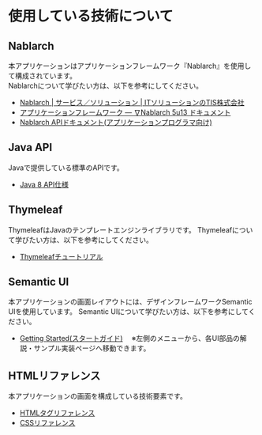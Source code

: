# 使用している技術について

## Nablarch
本アプリケーションはアプリケーションフレームワーク『Nablarch』を使用して構成されています。<br>
Nablarchについて学びたい方は、以下を参考にしてください。
- [Nablarch | サービス／ソリューション | ITソリューションのTIS株式会社](https://www.tis.jp/service_solution/nablarch/)
- [アプリケーションフレームワーク — ∇Nablarch  5u13 ドキュメント](https://nablarch.github.io/docs/LATEST/doc/application_framework/application_framework/index.html)
- [Nablarch APIドキュメント(アプリケーションプログラマ向け)](https://nablarch.github.io/docs/5u13/publishedApi/nablarch-all/publishedApiDoc/programmer/)

## Java API
Javaで提供している標準のAPIです。
- [Java 8 API仕様](https://docs.oracle.com/javase/jp/8/docs/api/)

## Thymeleaf
ThymeleafはJavaのテンプレートエンジンライブラリです。
Thymeleafについて学びたい方は、以下を参考にしてください。
- [Thymeleafチュートリアル](http://www.thymeleaf.org/doc/tutorials/3.0/usingthymeleaf_ja.html)

## Semantic UI
本アプリケーションの画面レイアウトには、デザインフレームワークSemantic UIを使用しています。
Semantic UIについて学びたい方は、以下を参考にしてください。
- [Getting Started(スタートガイド)](http://semantic-ui.com/introduction/getting-started.html)
　※左側のメニューから、各UI部品の解説・サンプル実装ページへ移動できます。

## HTMLリファレンス
本アプリケーションの画面を構成している技術要素です。
- [HTMLタグリファレンス](http://www.htmq.com/html/indexm.shtml)
- [CSSリファレンス](http://www.htmq.com/style/index.shtml)